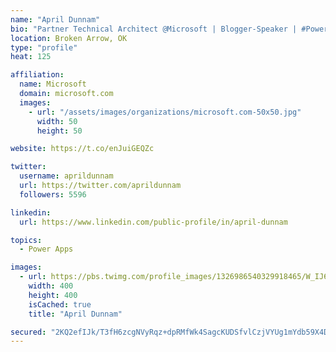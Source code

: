 ```yaml
---
name: "April Dunnam"
bio: "Partner Technical Architect @Microsoft | Blogger-Speaker | #PowerApps, #PowerAutomate, #Office365, #SharePoint | #WIT | #Karaoke Queen"
location: Broken Arrow, OK
type: "profile"
heat: 125

affiliation:
  name: Microsoft
  domain: microsoft.com
  images:
    - url: "/assets/images/organizations/microsoft.com-50x50.jpg"
      width: 50
      height: 50

website: https://t.co/enJuiGEQZc

twitter:
  username: aprildunnam
  url: https://twitter.com/aprildunnam
  followers: 5596

linkedin:
  url: https://www.linkedin.com/public-profile/in/april-dunnam

topics:
  - Power Apps

images:
  - url: https://pbs.twimg.com/profile_images/1326986540329918465/W_IJ6Ih2_400x400.jpg
    width: 400
    height: 400
    isCached: true
    title: "April Dunnam"

secured: "2KQ2efIJk/T3fH6zcgNVyRqz+dpRMfWk4SagcKUDSfvlCzjVYUg1mYdb59X4DMNuCcjGMN2KEvWQK8egUfz6QprJDiFYlBaqKedvE4TYiUMQovQiHRSsUBXnUi0i9aVQ0Rt3poz4j1mL9ViwwGuC02p/dRQ8W+FuetWbfj+b1ONsmRZKKRDte7cBM/hdV6u1ZlK9wx/VKAiwHtTgVhpvTeAYmcN4U9AXI72DSJRoXRrcmJnEEy5OsFs+vins2qz5Czab2jrPgE6Rm51sF5hyiUYt/ht/W5xEJrnQXKi5b4P3/iWbgqykecU0WofCMOl6uBzJz4O9wZ5i0wldwhV3t/asoBg4vPesb7Kw+u3NEoRM/nizzh9Cpjlp8T0+SpfQ7P3Ds5yHpsFN2fAjqyX8QbVcID+xYXMJB+gDM7OotRA=;6E8MozxZdvwzL7ipbheRZQ=="
---
```


